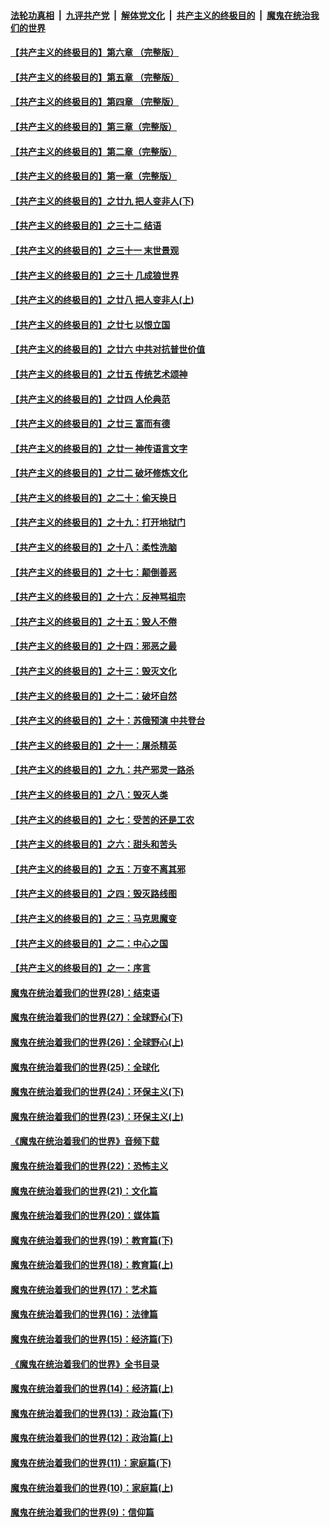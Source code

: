 ####  [法轮功真相](../../../../basic/blob/master/README.md?t=02291702) &nbsp;|&nbsp; [九评共产党](../../../../9ping.md/blob/master/README.md?t=02291702) &nbsp;|&nbsp; [解体党文化](../../../../jtdwh.md/blob/master/README.md?t=02291702)  &nbsp;|&nbsp; [共产主义的终极目的](../../../../gczydzjmd.md/blob/master/README.md?t=02291702) &nbsp;|&nbsp; [魔鬼在统治我们的世界](../../../../mgztzwmdsj.md/blob/master/README.md?t=02291702) 

#### [【共产主义的终极目的】第六章 （完整版）](../pages/nsc422/n11428913.md?t=02291702) 

#### [【共产主义的终极目的】第五章 （完整版）](../pages/nsc422/n11428912.md?t=02291702) 

#### [【共产主义的终极目的】第四章 （完整版）](../pages/nsc422/n11428907.md?t=02291702) 

#### [【共产主义的终极目的】第三章（完整版）](../pages/nsc422/n11428848.md?t=02291702) 

#### [【共产主义的终极目的】第二章（完整版）](../pages/nsc422/n11428831.md?t=02291702) 

#### [【共产主义的终极目的】第一章（完整版）](../pages/nsc422/n11417651.md?t=02291702) 

#### [【共产主义的终极目的】之廿九 把人变非人(下)](../pages/nsc422/n11344140.md?t=02291702) 

#### [【共产主义的终极目的】之三十二 结语](../pages/nsc422/n11360535.md?t=02291702) 

#### [【共产主义的终极目的】之三十一 末世景观](../pages/nsc422/n11351129.md?t=02291702) 

#### [【共产主义的终极目的】之三十 几成狼世界](../pages/nsc422/n11348280.md?t=02291702) 

#### [【共产主义的终极目的】之廿八 把人变非人(上)](../pages/nsc422/n11340492.md?t=02291702) 

#### [【共产主义的终极目的】之廿七 以恨立国](../pages/nsc422/n11336944.md?t=02291702) 

#### [【共产主义的终极目的】之廿六 中共对抗普世价值](../pages/nsc422/n11324785.md?t=02291702) 

#### [【共产主义的终极目的】之廿五 传统艺术颂神](../pages/nsc422/n11296396.md?t=02291702) 

#### [【共产主义的终极目的】之廿四 人伦典范](../pages/nsc422/n11296397.md?t=02291702) 

#### [【共产主义的终极目的】之廿三 富而有德](../pages/nsc422/n11283598.md?t=02291702) 

#### [【共产主义的终极目的】之廿一 神传语言文字](../pages/nsc422/n11263265.md?t=02291702) 

#### [【共产主义的终极目的】之廿二 破坏修炼文化](../pages/nsc422/n11245728.md?t=02291702) 

#### [【共产主义的终极目的】之二十：偷天换日](../pages/nsc422/n11238846.md?t=02291702) 

#### [【共产主义的终极目的】之十九：打开地狱门](../pages/nsc422/n11206376.md?t=02291702) 

#### [【共产主义的终极目的】之十八：柔性洗脑](../pages/nsc422/n11199994.md?t=02291702) 

#### [【共产主义的终极目的】之十七：颠倒善恶](../pages/nsc422/n11179782.md?t=02291702) 

#### [【共产主义的终极目的】之十六：反神骂祖宗](../pages/nsc422/n11166798.md?t=02291702) 

#### [【共产主义的终极目的】之十五：毁人不倦](../pages/nsc422/n11166792.md?t=02291702) 

#### [【共产主义的终极目的】之十四：邪恶之最](../pages/nsc422/n11150249.md?t=02291702) 

#### [【共产主义的终极目的】之十三：毁灭文化](../pages/nsc422/n11135227.md?t=02291702) 

#### [【共产主义的终极目的】之十二：破坏自然](../pages/nsc422/n11135214.md?t=02291702) 

#### [【共产主义的终极目的】之十：苏俄预演 中共登台](../pages/nsc422/n11118424.md?t=02291702) 

#### [【共产主义的终极目的】之十一：屠杀精英](../pages/nsc422/n11118442.md?t=02291702) 

#### [【共产主义的终极目的】之九：共产邪灵一路杀](../pages/nsc422/n11114139.md?t=02291702) 

#### [【共产主义的终极目的】之八：毁灭人类](../pages/nsc422/n11108503.md?t=02291702) 

#### [【共产主义的终极目的】之七：受苦的还是工农](../pages/nsc422/n11101809.md?t=02291702) 

#### [【共产主义的终极目的】之六：甜头和苦头](../pages/nsc422/n11096971.md?t=02291702) 

#### [【共产主义的终极目的】之五：万变不离其邪](../pages/nsc422/n11091285.md?t=02291702) 

#### [【共产主义的终极目的】之四：毁灭路线图](../pages/nsc422/n11086284.md?t=02291702) 

#### [【共产主义的终极目的】之三：马克思魔变](../pages/nsc422/n11061941.md?t=02291702) 

#### [【共产主义的终极目的】之二：中心之国](../pages/nsc422/n11047728.md?t=02291702) 

#### [【共产主义的终极目的】之一：序言](../pages/nsc422/n11086077.md?t=02291702) 

#### [魔鬼在统治着我们的世界(28)：结束语](../pages/nsc422/n10936246.md?t=02291702) 

#### [魔鬼在统治着我们的世界(27)：全球野心(下)](../pages/nsc422/n10928319.md?t=02291702) 

#### [魔鬼在统治着我们的世界(26)：全球野心(上)](../pages/nsc422/n10900318.md?t=02291702) 

#### [魔鬼在统治着我们的世界(25)：全球化](../pages/nsc422/n10788205.md?t=02291702) 

#### [魔鬼在统治着我们的世界(24)：环保主义(下)](../pages/nsc422/n10695307.md?t=02291702) 

#### [魔鬼在统治着我们的世界(23)：环保主义(上)](../pages/nsc422/n10688613.md?t=02291702) 

#### [《魔鬼在统治着我们的世界》音频下载](../pages/nsc422/n10635553.md?t=02291702) 

#### [魔鬼在统治着我们的世界(22)：恐怖主义](../pages/nsc422/n10614727.md?t=02291702) 

#### [魔鬼在统治着我们的世界(21)：文化篇](../pages/nsc422/n10597706.md?t=02291702) 

#### [魔鬼在统治着我们的世界(20)：媒体篇](../pages/nsc422/n10586579.md?t=02291702) 

#### [魔鬼在统治着我们的世界(19)：教育篇(下)](../pages/nsc422/n10564808.md?t=02291702) 

#### [魔鬼在统治着我们的世界(18)：教育篇(上)](../pages/nsc422/n10526970.md?t=02291702) 

#### [魔鬼在统治着我们的世界(17)：艺术篇](../pages/nsc422/n10499093.md?t=02291702) 

#### [魔鬼在统治着我们的世界(16)：法律篇](../pages/nsc422/n10485969.md?t=02291702) 

#### [魔鬼在统治着我们的世界(15)：经济篇(下)](../pages/nsc422/n10469975.md?t=02291702) 

#### [《魔鬼在统治着我们的世界》全书目录](../pages/nsc422/n10464261.md?t=02291702) 

#### [魔鬼在统治着我们的世界(14)：经济篇(上)](../pages/nsc422/n10457370.md?t=02291702) 

#### [魔鬼在统治着我们的世界(13)：政治篇(下)](../pages/nsc422/n10448270.md?t=02291702) 

#### [魔鬼在统治着我们的世界(12)：政治篇(上)](../pages/nsc422/n10444576.md?t=02291702) 

#### [魔鬼在统治着我们的世界(11)：家庭篇(下)](../pages/nsc422/n10440961.md?t=02291702) 

#### [魔鬼在统治着我们的世界(10)：家庭篇(上)](../pages/nsc422/n10435448.md?t=02291702) 

#### [魔鬼在统治着我们的世界(9)：信仰篇](../pages/nsc422/n10432159.md?t=02291702) 

